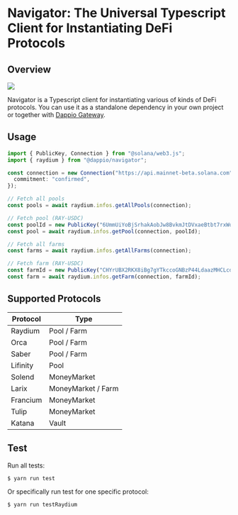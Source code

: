 # Navigator: The Universal Typescript Client for Instantiating DeFi Protocols

## Overview

![](https://hackmd.io/_uploads/SJtWPoyxo.png)

Navigator is a Typescript client for instantiating various of kinds of DeFi protocols. You can use it as a standalone dependency in your own project or together with [Dappio Gateway](https://guide.dappio.xyz/the-universal-rabbit-hole).

## Usage

```typescript
import { PublicKey, Connection } from "@solana/web3.js";
import { raydium } from "@dappio/navigator";

const connection = new Connection("https://api.mainnet-beta.solana.com", {
  commitment: "confirmed",
});

// Fetch all pools
const pools = await raydium.infos.getAllPools(connection);

// Fetch pool (RAY-USDC)
const poolId = new PublicKey("6UmmUiYoBjSrhakAobJw8BvkmJtDVxaeBtbt7rxWo1mg");
const pool = await raydium.infos.getPool(connection, poolId);

// Fetch all farms
const farms = await raydium.infos.getAllFarms(connection);

// Fetch farm (RAY-USDC)
const farmId = new PublicKey("CHYrUBX2RKX8iBg7gYTkccoGNBzP44LdaazMHCLcdEgS");
const farm = await raydium.infos.getFarm(connection, farmId);
```

## Supported Protocols

| Protocol | Type               |
| -------- | ------------------ |
| Raydium  | Pool / Farm        |
| Orca     | Pool / Farm        |
| Saber    | Pool / Farm        |
| Lifinity | Pool               |
| Solend   | MoneyMarket        |
| Larix    | MoneyMarket / Farm |
| Francium | MoneyMarket        |
| Tulip    | MoneyMarket        |
| Katana   | Vault              |

## Test

Run all tests:

```bash
$ yarn run test
```

Or specifically run test for one specific protocol:

```bash
$ yarn run testRaydium
```
